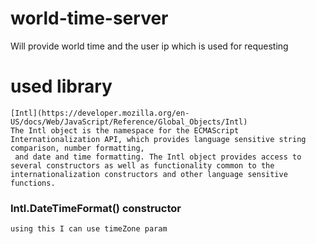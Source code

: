 # world-time-server
Will provide world time and the user ip which is used for requesting 

# used library
    [Intl](https://developer.mozilla.org/en-US/docs/Web/JavaScript/Reference/Global_Objects/Intl)
    The Intl object is the namespace for the ECMAScript Internationalization API, which provides language sensitive string comparison, number formatting,
     and date and time formatting. The Intl object provides access to several constructors as well as functionality common to the internationalization constructors and other language sensitive functions.

### Intl.DateTimeFormat() constructor    
    using this I can use timeZone param
